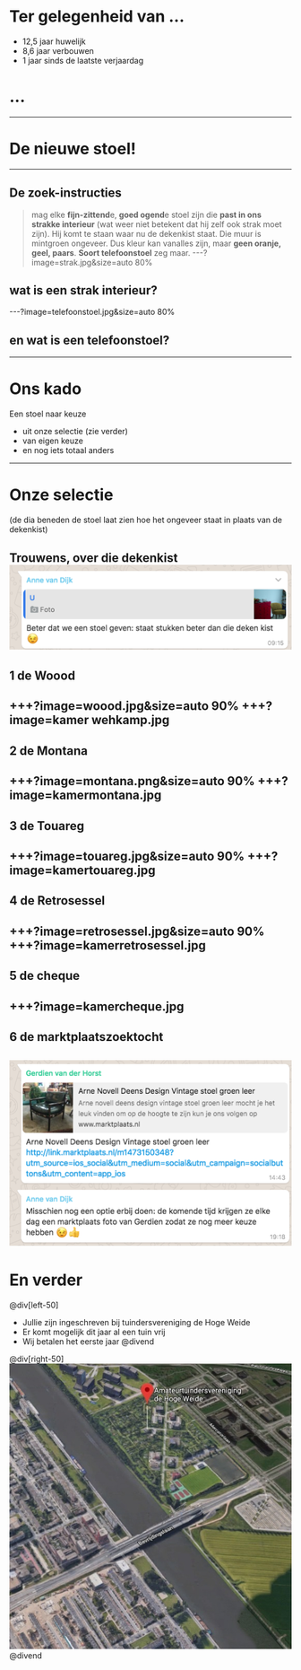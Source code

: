 # Ter gelegenheid van ...
- 12,5 jaar huwelijk  
- 8,6 jaar verbouwen  
- 1 jaar sinds de laatste verjaardag  
# ...  
---
# De nieuwe stoel!
---
## De zoek-instructies
>mag elke **fijn-zittend**e, **goed ogend**e stoel zijn die **past in ons strakke interieur** (wat weer niet betekent dat hij zelf ook strak moet zijn). Hij komt te staan waar nu de dekenkist staat. Die muur is mintgroen ongeveer. Dus kleur kan vanalles zijn, maar **geen oranje, geel, paars**. **Soort telefoonstoel** zeg maar.
---?image=strak.jpg&size=auto 80%
## wat is een strak interieur?
---?image=telefoonstoel.jpg&size=auto 80%
## en wat is een telefoonstoel?
---
# Ons kado
Een stoel naar keuze  
- uit onze selectie (zie verder)  
- van eigen keuze  
- en nog iets totaal anders  
---
# Onze selectie
(de dia beneden de stoel laat zien hoe het ongeveer staat in plaats van de dekenkist)  
  
Trouwens, over die dekenkist
![](annedekenkist.png)
---
##  1 de Woood
+++?image=woood.jpg&size=auto 90%
+++?image=kamer wehkamp.jpg
---
## 2 de Montana
+++?image=montana.png&size=auto 90%
+++?image=kamermontana.jpg
---
## 3 de Touareg
+++?image=touareg.jpg&size=auto 90%
+++?image=kamertouareg.jpg
---
## 4 de Retrosessel
+++?image=retrosessel.jpg&size=auto 90%
+++?image=kamerretrosessel.jpg
---
## 5 de cheque
+++?image=kamercheque.jpg
---
## 6 de marktplaatszoektocht
![](marktplaats.png)
---
# En verder
@div[left-50]
- Jullie zijn ingeschreven bij tuindersvereniging de Hoge Weide  
- Er komt mogelijk dit jaar al een tuin vrij  
- Wij betalen het eerste jaar
@divend

@div[right-50]
![](tuin.jpg)
@divend
